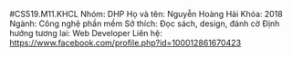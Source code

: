 #CS519.M11.KHCL
Nhóm: DHP
Họ và tên: Nguyễn Hoàng Hải
Khóa: 2018
Ngành: Công nghệ phần mềm
Sở thích: Đọc sách, design, đánh cờ
Định hướng tương lai: Web Developer
Liên hệ: https://www.facebook.com/profile.php?id=100012861670423
